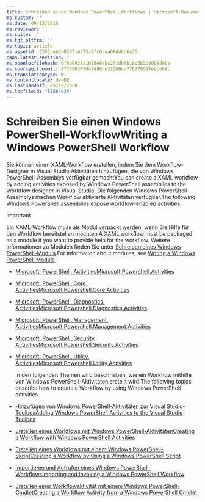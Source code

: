 ```yaml
---
title: Schreiben eines Windows PowerShell-Workflows | Microsoft-Dokumentation
ms.custom: ''
ms.date: 09/13/2016
ms.reviewer: ''
ms.suite: ''
ms.tgt_pltfrm: ''
ms.topic: article
ms.assetid: 2551ceed-836f-4275-9fc0-ea68446d6a35
caps.latest.revision: 7
ms.openlocfilehash: 0f8a9938a1685e9abc2f1dbfb18c3b2b9008d9be
ms.sourcegitcommit: 173556307d45d88de31086ce776770547eece64c
ms.translationtype: MT
ms.contentlocale: de-DE
ms.lasthandoff: 05/19/2020
ms.locfileid: "83564925"
---
```

# <a name="writing-a-windows-powershell-workflow"></a><span data-ttu-id="d7be8-102">Schreiben Sie einen Windows PowerShell-Workflow</span><span class="sxs-lookup"><span data-stu-id="d7be8-102">Writing a Windows PowerShell Workflow</span></span>

<span data-ttu-id="d7be8-103">Sie können einen XAML-Workflow erstellen, indem Sie dem Workflow-Designer in Visual Studio Aktivitäten hinzufügen, die von Windows PowerShell-Assemblys verfügbar gemacht</span><span class="sxs-lookup"><span data-stu-id="d7be8-103">You can create a XAML workflow by adding activities exposed by Windows PowerShell assemblies to the Workflow designer in Visual Studio.</span></span> <span data-ttu-id="d7be8-104">Die folgenden Windows PowerShell-Assemblys machen Workflow aktivierte Aktivitäten verfügbar.</span><span class="sxs-lookup"><span data-stu-id="d7be8-104">The following Windows PowerShell assemblies expose workflow-enabled activities.</span></span>

> [!IMPORTANT]
> <span data-ttu-id="d7be8-105">Ein XAML-Workflow muss als Modul verpackt werden, wenn Sie Hilfe für den Workflow bereitstellen möchten.</span><span class="sxs-lookup"><span data-stu-id="d7be8-105">A XAML workflow must be packaged as a module if you want to provide help for the workflow.</span></span> <span data-ttu-id="d7be8-106">Weitere Informationen zu Modulen finden Sie unter [Schreiben eines Windows PowerShell-Moduls](../module/writing-a-windows-powershell-module.md).</span><span class="sxs-lookup"><span data-stu-id="d7be8-106">For information about modules, see [Writing a Windows PowerShell Module](../module/writing-a-windows-powershell-module.md).</span></span>

- [<span data-ttu-id="d7be8-107">Microsoft. PowerShell. Activities</span><span class="sxs-lookup"><span data-stu-id="d7be8-107">Microsoft.Powershell.Activities</span></span>](/dotnet/api/Microsoft.PowerShell.Activities)

- [<span data-ttu-id="d7be8-108">Microsoft. PowerShell. Core. Activities</span><span class="sxs-lookup"><span data-stu-id="d7be8-108">Microsoft.Powershell.Core.Activities</span></span>](/dotnet/api/Microsoft.PowerShell.Core.Activities)

- [<span data-ttu-id="d7be8-109">Microsoft. PowerShell. Diagnostics. Activities</span><span class="sxs-lookup"><span data-stu-id="d7be8-109">Microsoft.Powershell.Diagnostics.Activities</span></span>](/dotnet/api/Microsoft.PowerShell.Diagnostics.Activities)

- [<span data-ttu-id="d7be8-110">Microsoft. PowerShell. Management. Activities</span><span class="sxs-lookup"><span data-stu-id="d7be8-110">Microsoft.Powershell.Management.Activities</span></span>](/dotnet/api/Microsoft.PowerShell.Management.Activities)

- [<span data-ttu-id="d7be8-111">Microsoft. PowerShell. Security. Activities</span><span class="sxs-lookup"><span data-stu-id="d7be8-111">Microsoft.Powershell.Security.Activities</span></span>](/dotnet/api/Microsoft.PowerShell.Security.Activities)

- [<span data-ttu-id="d7be8-112">Microsoft. PowerShell. Utility. Activities</span><span class="sxs-lookup"><span data-stu-id="d7be8-112">Microsoft.Powershell.Utility.Activities</span></span>](/dotnet/api/Microsoft.PowerShell.Utility.Activities)

  <span data-ttu-id="d7be8-113">In den folgenden Themen wird beschrieben, wie ein Workflow mithilfe von Windows PowerShell-Aktivitäten erstellt wird.</span><span class="sxs-lookup"><span data-stu-id="d7be8-113">The following topics describe how to create a Workflow by using Windows PowerShell activities.</span></span>

- [<span data-ttu-id="d7be8-114">Hinzufügen von Windows PowerShell-Aktivitäten zur Visual Studio-Toolbox</span><span class="sxs-lookup"><span data-stu-id="d7be8-114">Adding Windows PowerShell Activities to the Visual Studio Toolbox</span></span>](./adding-windows-powershell-activities-to-the-visual-studio-toolbox.md)

- [<span data-ttu-id="d7be8-115">Erstellen eines Workflows mit Windows PowerShell-Aktivitäten</span><span class="sxs-lookup"><span data-stu-id="d7be8-115">Creating a Workflow with Windows PowerShell Activities</span></span>](./creating-a-workflow-with-windows-powershell-activities.md)

- [<span data-ttu-id="d7be8-116">Erstellen eines Workflows mit einem Windows PowerShell-Skript</span><span class="sxs-lookup"><span data-stu-id="d7be8-116">Creating a Workflow by Using a Windows PowerShell Script</span></span>](./creating-a-workflow-by-using-a-windows-powershell-script.md)

- [<span data-ttu-id="d7be8-117">Importieren und Aufrufen eines Windows PowerShell-Workflows</span><span class="sxs-lookup"><span data-stu-id="d7be8-117">Importing and Invoking a Windows PowerShell Workflow</span></span>](./importing-and-invoking-a-windows-powershell-workflow.md)

- [<span data-ttu-id="d7be8-118">Erstellen einer Workflowaktivität mit einem Windows PowerShell-Cmdlet</span><span class="sxs-lookup"><span data-stu-id="d7be8-118">Creating a Workflow Activity from a Windows PowerShell Cmdlet</span></span>](./creating-a-workflow-activity-from-a-windows-powershell-cmdlet.md)
